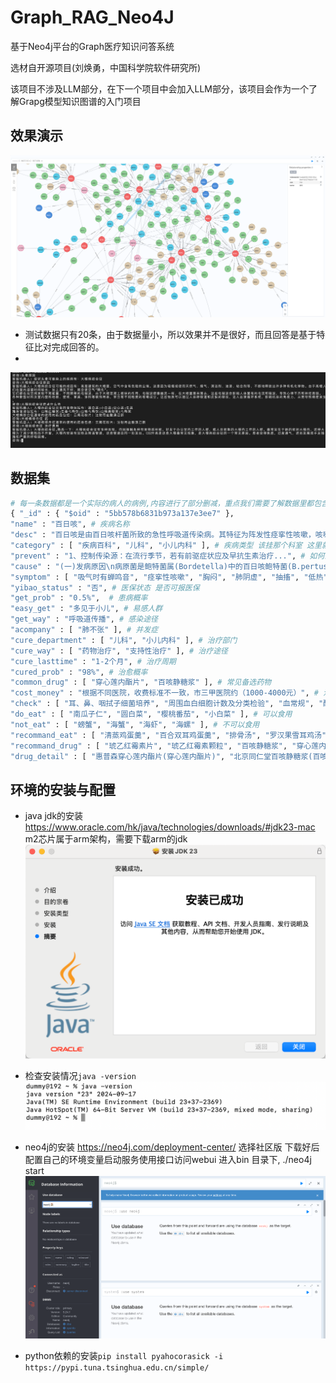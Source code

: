 # Graph_RAG_Neo4J
基于Neo4j平台的Graph医疗知识问答系统

选材自开源项目(刘焕勇，中国科学院软件研究所)

该项目不涉及LLM部分，在下一个项目中会加入LLM部分，该项目会作为一个了解Grapg模型知识图谱的入门项目

## 效果演示
![alt text](./img/image-3.png)
- 测试数据只有20条，由于数据量小，所以效果并不是很好，而且回答是基于特征比对完成回答的。
- 
![alt text](./img/image4.png)
## 数据集
```python
# 每一条数据都是一个实际的病人的病例,内容进行了部分删减，重点我们需要了解数据里都包含了哪些信息
{ "_id" : { "$oid" : "5bb578b6831b973a137e3ee7" }, 
"name" : "百日咳", # 疾病名称
"desc" : "百日咳是由百日咳杆菌所致的急性呼吸道传染病。其特征为阵发性痉挛性咳嗽，咳嗽末伴有特殊的鸡鸣样吸气吼声...", # 疾病描述
"category" : [ "疾病百科", "儿科", "小儿内科" ], # 疾病类型 该挂那个科室 这里就存在可建立的关系 什么病到那个科室去看
"prevent" : "1、控制传染源：在流行季节，若有前驱症状应及早抗生素治疗...", # 如何去预防该疾病
"cause" : "(一)发病原因\n病原菌是鲍特菌属(Bordetella)中的百日咳鲍特菌(B.pertussis)，常称百日咳杆菌...",  # 疾病诱因
"symptom" : [ "吸气时有蝉鸣音", "痉挛性咳嗽", "胸闷", "肺阴虚", "抽搐", "低热", "闫鹏辉", "惊厥" ], # 疾病症状
"yibao_status" : "否", # 医保状态 是否可报医保
"get_prob" : "0.5%",  # 患病概率
"easy_get" : "多见于小儿", # 易感人群
"get_way" : "呼吸道传播", # 感染途径
"acompany" : [ "肺不张" ], # 并发症
"cure_department" : [ "儿科", "小儿内科" ], # 治疗部门
"cure_way" : [ "药物治疗", "支持性治疗" ], # 治疗途径
"cure_lasttime" : "1-2个月", # 治疗周期
"cured_prob" : "98%", # 治愈概率
"common_drug" : [ "穿心莲内酯片", "百咳静糖浆" ], # 常见备选药物
"cost_money" : "根据不同医院，收费标准不一致，市三甲医院约（1000-4000元）", # 治疗费用
"check" : [ "耳、鼻、咽拭子细菌培养", "周围血白细胞计数及分类检验", "血常规", "酶联免疫吸附试验", "白细胞分类计数" ], # 该检查的项目
"do_eat" : [ "南瓜子仁", "圆白菜", "樱桃番茄", "小白菜" ], # 可以食用
"not_eat" : [ "螃蟹", "海蟹", "海虾", "海螺" ], # 不可以食用
"recommand_eat" : [ "清蒸鸡蛋羹", "百合双耳鸡蛋羹", "排骨汤", "罗汉果雪耳鸡汤", "小黄瓜凉拌面", "黄瓜三丝汤"], # 推荐食物
"recommand_drug" : [ "琥乙红霉素片", "琥乙红霉素颗粒", "百咳静糖浆", "穿心莲内酯片", "红霉素肠溶片", "环酯红霉素片" ], # 推荐药物
"drug_detail" : [ "惠普森穿心莲内酯片(穿心莲内酯片)", "北京同仁堂百咳静糖浆(百咳静糖浆)", "邦琪药业百咳静糖浆(百咳静糖浆)", "东新药业百咳静糖浆(百咳静糖浆)", "达发新(环酯红霉素片)", "康美药业红霉素肠溶片(红霉素肠溶片)", "旺龙药业琥乙红霉素颗粒(琥乙红霉素颗粒)", "白云山医药琥乙红霉素片(琥乙红霉素片)", "国瑞琥乙红霉素片(琥乙红霉素片)", "利君制药红霉素肠溶片(红霉素肠溶片)", "东信药业琥乙红霉素颗粒(琥乙红霉素颗粒)", "石药欧意红霉素肠溶片(红霉素肠溶片)", "平光制药红霉素肠溶片(红霉素肠溶片)", "北京曙光药业红霉素肠溶片(红霉素肠溶片)", "迪瑞制药琥乙红霉素颗粒(琥乙红霉素颗粒)", "永定制药百咳静糖浆(百咳静糖浆)", "东信药业琥乙红霉素片(琥乙红霉素片)", "利君制药琥乙红霉素片(琥乙红霉素片)", "北京中新制药琥乙红霉素片(琥乙红霉素片)", "华南药业红霉素肠溶片(红霉素肠溶片)", "佐今明百咳静糖浆(百咳静糖浆)", "恒益药业琥乙红霉素颗粒(琥乙红霉素颗粒)", "利君沙(琥乙红霉素颗粒)" ]# 药物详细信息 } 
```

## 环境的安装与配置
- java jdk的安装
https://www.oracle.com/hk/java/technologies/downloads/#jdk23-mac
m2芯片属于arm架构，需要下载arm的jdk
![alt text](./img/image.png)  
- 检查安装情况`java -version`
![alt text](./img/image-1.png)
- neo4j的安装
https://neo4j.com/deployment-center/
选择社区版 
下载好后配置自己的环境变量启动服务使用接口访问webui
进入bin 目录下,  ./neo4j start 
![alt text](./img/image-2.png)

- python依赖的安装`pip install pyahocorasick -i https://pypi.tuna.tsinghua.edu.cn/simple/`